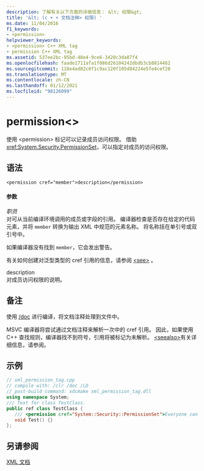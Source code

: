 ```yaml
---
description: 了解有关以下方面的详细信息： &lt; 权限&gt;
title: '&lt; (c + + 文档注释> 权限) '
ms.date: 11/04/2016
f1_keywords:
- <permission>
helpviewer_keywords:
- <permission> C++ XML tag
- permission C++ XML tag
ms.assetid: 537ee2bc-95bd-48e4-9ce6-3420c3da87f4
ms.openlocfilehash: faade1711afa1f086d26104242dbdb3cb8814462
ms.sourcegitcommit: 118e4ad82c0f1c9ac120f105d84224e5fe4cef28
ms.translationtype: MT
ms.contentlocale: zh-CN
ms.lasthandoff: 01/12/2021
ms.locfileid: "98126099"
---
```

# <a name="ltpermissiongt"></a>permission&lt;&gt;

使用 \<permission> 标记可以记录成员访问权限。 借助 <xref:System.Security.PermissionSet>，可以指定对成员的访问权限。

## <a name="syntax"></a>语法

```
<permission cref="member">description</permission>
```

#### <a name="parameters"></a>参数

*职员*<br/>
对可从当前编译环境调用的成员或字段的引用。 编译器检查是否存在给定的代码元素，并将 `member` 转换为输出 XML 中规范的元素名称。  将名称括在单引号或双引号中。

如果编译器没有找到 `member`，它会发出警告。

有关如何创建对泛型类型的 cref 引用的信息，请参阅 [\<see>](see-visual-cpp.md) 。

description<br/>
对成员访问权限的说明。

## <a name="remarks"></a>备注

使用 [/doc](doc-process-documentation-comments-c-cpp.md) 进行编译，将文档注释处理到文件中。

MSVC 编译器将尝试通过文档注释来解析一次中的 cref 引用。  因此，如果使用 C++ 查找规则，编译器找不到符号，引用将被标记为未解析。 [\<seealso>](seealso-visual-cpp.md)有关详细信息，请参阅。

## <a name="example"></a>示例

```cpp
// xml_permission_tag.cpp
// compile with: /clr /doc /LD
// post-build command: xdcmake xml_permission_tag.dll
using namespace System;
/// Text for class TestClass.
public ref class TestClass {
   /// <permission cref="System::Security::PermissionSet">Everyone can access this method.</permission>
   void Test() {}
};
```

## <a name="see-also"></a>另请参阅

[XML 文档](xml-documentation-visual-cpp.md)
